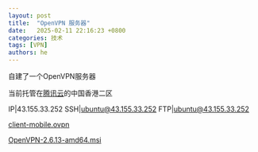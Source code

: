 ```yaml
---
layout: post
title:  "OpenVPN 服务器"
date:   2025-02-11 22:16:23 +0800
categories: 技术
tags: [VPN]
authors: he
---
```


自建了一个OpenVPN服务器

当前托管在[腾讯云](cloud.tencent.com)的中国香港二区

IP|43.155.33.252
SSH|ubuntu@43.155.33.252
FTP|ubuntu@43.155.33.252

[client-mobile.ovpn](/media/client-mobile.ovpn ':include')

[OpenVPN-2.6.13-amd64.msi](/media/OpenVPN-2.6.13-amd64.msi ':include')
